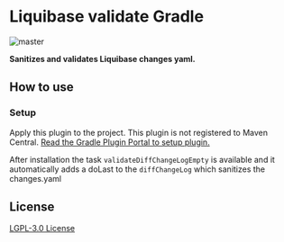 # Liquibase validate Gradle

![master](https://github.com/juulhobert/liquibase-validate/workflows/main/badge.svg)

**Sanitizes and validates Liquibase changes yaml.**

## How to use

### Setup

Apply this plugin to the project.
This plugin is not registered to Maven Central.
[Read the Gradle Plugin Portal to setup plugin.](https://plugins.gradle.org/plugin/nl.recognize.liquibase.validate.gradle)

After installation the task `validateDiffChangeLogEmpty` is available and it automatically adds a doLast to the `diffChangeLog` which sanitizes the changes.yaml

## License

[LGPL-3.0 License](/LICENSE.txt)
